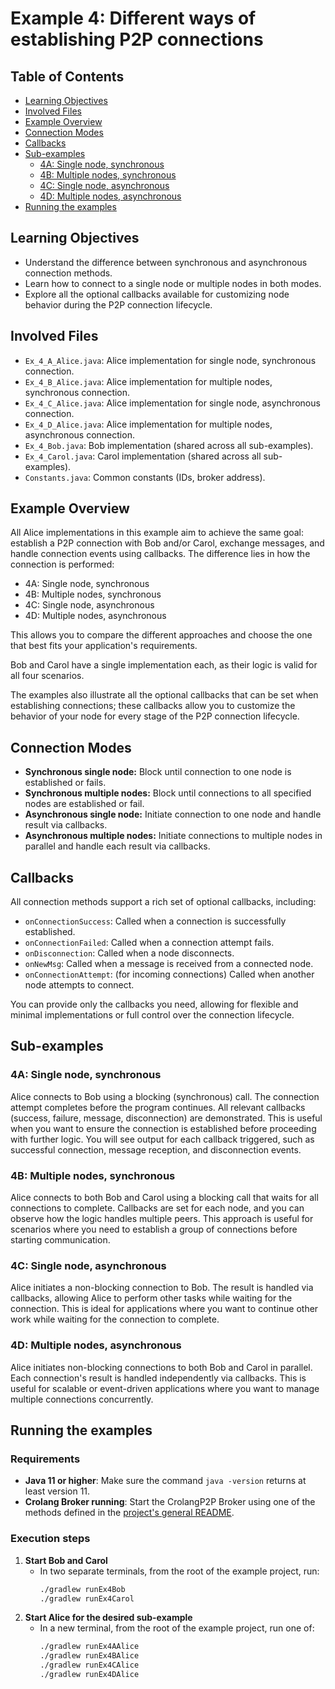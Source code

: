 # Example 4: Different ways of establishing P2P connections
## Table of Contents

- [Learning Objectives](#learning-objectives)
- [Involved Files](#involved-files)
- [Example Overview](#example-overview)
- [Connection Modes](#connection-modes)
- [Callbacks](#callbacks)
- [Sub-examples](#sub-examples)
    - [4A: Single node, synchronous](#4a-single-node-synchronous)
    - [4B: Multiple nodes, synchronous](#4b-multiple-nodes-synchronous)
    - [4C: Single node, asynchronous](#4c-single-node-asynchronous)
    - [4D: Multiple nodes, asynchronous](#4d-multiple-nodes-asynchronous)
- [Running the examples](#running-the-examples)

## Learning Objectives

- Understand the difference between synchronous and asynchronous connection methods.
- Learn how to connect to a single node or multiple nodes in both modes.
- Explore all the optional callbacks available for customizing node behavior during the P2P connection lifecycle.

## Involved Files

- `Ex_4_A_Alice.java`: Alice implementation for single node, synchronous connection.
- `Ex_4_B_Alice.java`: Alice implementation for multiple nodes, synchronous connection.
- `Ex_4_C_Alice.java`: Alice implementation for single node, asynchronous connection.
- `Ex_4_D_Alice.java`: Alice implementation for multiple nodes, asynchronous connection.
- `Ex_4_Bob.java`: Bob implementation (shared across all sub-examples).
- `Ex_4_Carol.java`: Carol implementation (shared across all sub-examples).
- `Constants.java`: Common constants (IDs, broker address).

## Example Overview

All Alice implementations in this example aim to achieve the same goal: establish a P2P connection with Bob and/or Carol, exchange messages, and handle connection events using callbacks. The difference lies in how the connection is performed:
- 4A: Single node, synchronous
- 4B: Multiple nodes, synchronous
- 4C: Single node, asynchronous
- 4D: Multiple nodes, asynchronous

This allows you to compare the different approaches and choose the one that best fits your application's requirements.

Bob and Carol have a single implementation each, as their logic is valid for all four scenarios.

The examples also illustrate all the optional callbacks that can be set when establishing connections; these callbacks allow you to customize the behavior of your node for every stage of the P2P connection lifecycle.

## Connection Modes

- **Synchronous single node:** Block until connection to one node is established or fails.
- **Synchronous multiple nodes:** Block until connections to all specified nodes are established or fail.
- **Asynchronous single node:** Initiate connection to one node and handle result via callbacks.
- **Asynchronous multiple nodes:** Initiate connections to multiple nodes in parallel and handle each result via callbacks.

## Callbacks

All connection methods support a rich set of optional callbacks, including:
- `onConnectionSuccess`: Called when a connection is successfully established.
- `onConnectionFailed`: Called when a connection attempt fails.
- `onDisconnection`: Called when a node disconnects.
- `onNewMsg`: Called when a message is received from a connected node.
- `onConnectionAttempt`: (for incoming connections) Called when another node attempts to connect.

You can provide only the callbacks you need, allowing for flexible and minimal implementations or full control over the connection lifecycle.

## Sub-examples

### 4A: Single node, synchronous
Alice connects to Bob using a blocking (synchronous) call. The connection attempt completes before the program continues. All relevant callbacks (success, failure, message, disconnection) are demonstrated. This is useful when you want to ensure the connection is established before proceeding with further logic. You will see output for each callback triggered, such as successful connection, message reception, and disconnection events.

### 4B: Multiple nodes, synchronous
Alice connects to both Bob and Carol using a blocking call that waits for all connections to complete. Callbacks are set for each node, and you can observe how the logic handles multiple peers. This approach is useful for scenarios where you need to establish a group of connections before starting communication.

### 4C: Single node, asynchronous
Alice initiates a non-blocking connection to Bob. The result is handled via callbacks, allowing Alice to perform other tasks while waiting for the connection. This is ideal for applications where you want to continue other work while waiting for the connection to complete.

### 4D: Multiple nodes, asynchronous
Alice initiates non-blocking connections to both Bob and Carol in parallel. Each connection's result is handled independently via callbacks. This is useful for scalable or event-driven applications where you want to manage multiple connections concurrently.

## Running the examples
### Requirements
- **Java 11 or higher**: Make sure the command `java -version` returns at least version 11.
- **Crolang Broker running**: Start the CrolangP2P Broker using one of the methods defined in the [project's general README](../../../../../README.md).

### Execution steps

1. **Start Bob and Carol**
    - In two separate terminals, from the root of the example project, run:
      ```sh
      ./gradlew runEx4Bob
      ./gradlew runEx4Carol
      ```
2. **Start Alice for the desired sub-example**
    - In a new terminal, from the root of the example project, run one of:
      ```sh
      ./gradlew runEx4AAlice
      ./gradlew runEx4BAlice
      ./gradlew runEx4CAlice
      ./gradlew runEx4DAlice
      ```
